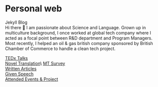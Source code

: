# Personal web 
Jekyll Blog\
Hi there :wave: I am passionate about Science and Language. Grown up in multiculture background, I once worked at global tech company where I acted as a focal point between R&D department and Program Managers. Most recently, I helped an oil & gas british company sponsored by British Chamber of Commerce to handle a clean tech project.

[TEDx Talks](https://www.ted.com/profiles/3699807/translator)\
[Novel Translation](https://issuu.com/avaruan/docs/_______________)\
[MT Survey](https://ava517.github.io/Survey.html)\
[Written Articles](https://ava517.medium.com)\
[Given Speech](https://www.youtube.com/watch?v=VIK8BKPsKk4)\
[Attended Events & Project](https://ava517.github.io/Attended.html)
